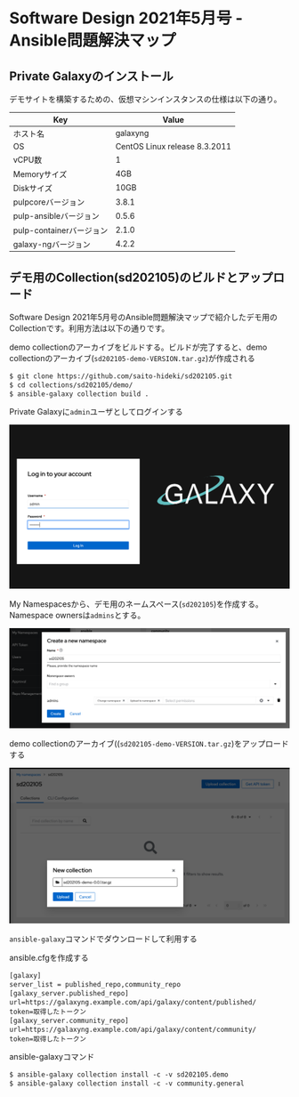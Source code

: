 # Software Design 2021年5月号 - Ansible問題解決マップ

## Private Galaxyのインストール

デモサイトを構築するための、仮想マシンインスタンスの仕様は以下の通り。

| Key | Value |
| --- | ----- |
| ホスト名 | galaxyng |
| OS | CentOS Linux release 8.3.2011 |
| vCPU数 | 1 |
| Memoryサイズ | 4GB |
| Diskサイズ | 10GB |
| pulpcoreバージョン | 3.8.1 |
| pulp-ansibleバージョン | 0.5.6 |
| pulp-containerバージョン | 2.1.0 |
| galaxy-ngバージョン | 4.2.2 |

## デモ用のCollection(sd202105)のビルドとアップロード

 Software Design 2021年5月号のAnsible問題解決マップで紹介したデモ用のCollectionです。利用方法は以下の通りです。

demo collectionのアーカイブをビルドする。ビルドが完了すると、demo collectionのアーカイブ(`sd202105-demo-VERSION.tar.gz`)が作成される

```
$ git clone https://github.com/saito-hideki/sd202105.git
$ cd collections/sd202105/demo/
$ ansible-galaxy collection build .
```

Private Galaxyに`admin`ユーザとしてログインする

![LOGIN](./images/galaxyng_login.png)

My Namespacesから、デモ用のネームスペース(`sd202105`)を作成する。Namespace ownersは`admins`とする。

![CREATE_NAMESPACE](./images/galaxyng_create_ns.png)

demo collectionのアーカイブ((`sd202105-demo-VERSION.tar.gz`)をアップロードする

![UPLOAD_COLLECTION](./images/galaxyng_upload_collection.png)

`ansible-galaxy`コマンドでダウンロードして利用する

ansible.cfgを作成する
```
[galaxy]
server_list = published_repo,community_repo
[galaxy_server.published_repo]
url=https://galaxyng.example.com/api/galaxy/content/published/
token=取得したトークン
[galaxy_server.community_repo]
url=https://galaxyng.example.com/api/galaxy/content/community/
token=取得したトークン
```
ansible-galaxyコマンド
```
$ ansible-galaxy collection install -c -v sd202105.demo
$ ansible-galaxy collection install -c -v community.general
```
```
